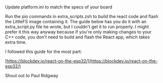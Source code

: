Update platform.ini to match the specs of your board

Run the pio commands in extra_scripts.zsh to build the react code and flash the LittleFS image containing it.  The guide below has you do it with an extra_script.py file he wrote, but I couldn't get it to run properly.  I might prefer it this way anyway because if you're only making changes to your C++ code, you don't need to build and flash the React app, which takes extra time.


I followed this guide for the most part:

[https://blockdev.io/react-on-the-esp32/](https://blockdev.io/react-on-the-esp32/)

Shout out to Paul Ridgway